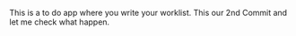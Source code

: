 
This is a to do app where you write your worklist. 
This our 2nd Commit and let me check what happen.
